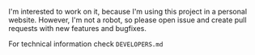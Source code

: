 I'm interested to work on it, because I'm using this project in a personal website. However, I'm not a robot, so please open issue and create pull requests with new features and bugfixes.


For technical information check `DEVELOPERS.md`